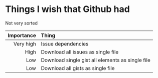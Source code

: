 # Things I wish that Github had

Not very sorted

| Importance | Thing |
|-:|:-|
| Very high | Issue dependencies |
| High | Download all issues as single file |
| Low | Download single gist all elements as single file |
| Low | Download all gists as single file |
